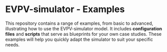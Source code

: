 # EVPV-simulator - Examples

This repository contains a range of examples, from basic to advanced, illustrating how to use the EVPV-simulator model. 
It includes **configuration files** and **scripts** that serve as blueprints for your own case studies. These examples will help you quickly adapt the simulator to suit your specific needs.